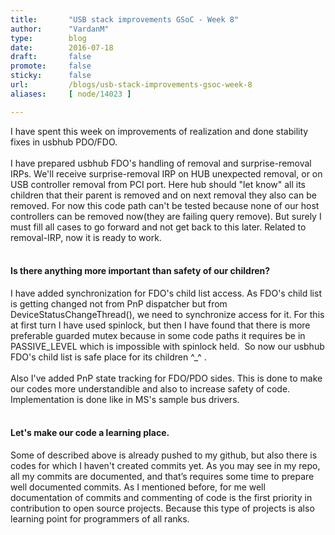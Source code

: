 ```yaml
---
title:       "USB stack improvements GSoC - Week 8"
author:      "VardanM"
type:        blog
date:        2016-07-18
draft:       false
promote:     false
sticky:      false
url:         /blogs/usb-stack-improvements-gsoc-week-8
aliases:     [ node/14023 ]

---
```


<div>I have spent this week on improvements of realization and done stability fixes in usbhub PDO/FDO.</div>
<div>&nbsp;</div>
<div>I have prepared usbhub FDO's handling of removal and surprise-removal IRPs. We'll receive surprise-removal IRP on HUB unexpected removal, or on USB controller removal from PCI port. Here hub should "let know" all its children that their parent is removed and on next removal they also can be removed. For now this code path can't be tested because none of our host controllers can be removed now(they are failing query remove). But surely I must fill all cases to go forward and not get back to this later. Related to removal-IRP, now it is ready to work.</div>
<div>&nbsp;</div>
<h4>Is there anything more important than safety of our children?</h4>
<div>I have added synchronization for FDO's child list access. As FDO's child list is getting changed not from PnP dispatcher but from DeviceStatusChangeThread(), we need to synchronize access for it. For this at first turn I have used spinlock, but then I have found that there is more preferable guarded mutex because in some code paths it requires be in PASSIVE_LEVEL which is impossible with spinlock held.&nbsp;&nbsp;So now our usbhub FDO's child list is safe place for its children ^_^ .</div>
<div>&nbsp;</div>
<div>Also I've added PnP state tracking for FDO/PDO sides. This is done to make our codes more understandible and also to increase safety of code. Implementation is done like in MS's sample bus drivers.</div>
<div>&nbsp;</div>
<h4>Let's make our code a learning place.</h4>
<div>Some of described above is already pushed to my github, but also there is codes for which I haven't created commits yet. As you may see in my repo, all my commits are documented, and that’s requires some time to prepare well documented commits. As I mentioned before, for me well documentation of commits and commenting of code is the first priority in contribution to open source projects. Because this type of projects is also learning point for programmers of all ranks.</div>
<div>&nbsp;</div>

